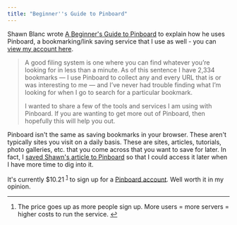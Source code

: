 ```yaml
---
title: "Beginner''s Guide to Pinboard"
---
```

<p>Shawn Blanc wrote <a href="https://shawnblanc.net/2013/09/pinboard-guide/">A Beginner's Guide to Pinboard</a> to explain how he uses Pinboard, a bookmarking/link saving service that I use as well - you can <a href="https://pinboard.in/u:iChris">view my account here</a>.</p>
<blockquote><p>
  A good filing system is one where you can find whatever you’re looking for in less than a minute. As of this sentence I have 2,334 bookmarks — I use Pinboard to collect any and every URL that is or was interesting to me — and I’ve never had trouble finding what I’m looking for when I go to search for a particular bookmark.</p>
<p>  I wanted to share a few of the tools and services I am using with Pinboard. If you are wanting to get more out of Pinboard, then hopefully this will help you out.
</p></blockquote>
<p>Pinboard isn't the same as saving bookmarks in your browser. These aren't typically sites you visit on a daily basis. These are sites, articles, tutorials, photo galleries, etc. that you come across that you want to save for later. In fact, I <a href="https://pinboard.in/u:iChris/b:b1aa205237a7">saved Shawn's article to Pinboard</a> so that I could access it later when I have more time to dig into it.</p>
<p>It's currently $10.21 <sup id="fnref-21643:1"><a href="#fn-21643:1" rel="footnote">1</a></sup> to sign up for a <a href="https://pinboard.in/">Pinboard account</a>. Well worth it in my opinion.</p>
<div class="footnotes">
<hr />
<ol>
<li id="fn-21643:1">
The price goes up as more people sign up. More users = more servers = higher costs to run the service.&#160;<a href="#fnref-21643:1" rev="footnote">&#8617;</a>
</li>
</ol>
</div>
